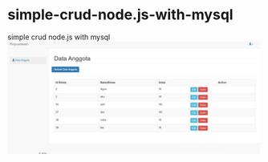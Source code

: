 # simple-crud-node.js-with-mysql<br>

simple crud node.js with mysql</br>
<img src="https://raw.githubusercontent.com/codeaflaha/simple-crud-node.js-with-mysql/master/11.JPG">

